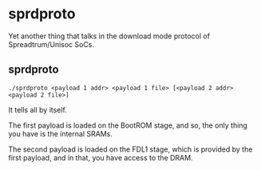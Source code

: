 # sprdproto

Yet another thing that talks in the download mode protocol of Spreadtrum/Unisoc SoCs.

## sprdproto

`./sprdproto <payload 1 addr> <payload 1 file> [<payload 2 addr> <payload 2 file>]`

It tells all by itself.

The first payload is loaded on the BootROM stage, and so, the only thing you have is the internal SRAMs.

The second payload is loaded on the FDL1 stage, which is provided by the first payload, and in that,
you have access to the DRAM.
